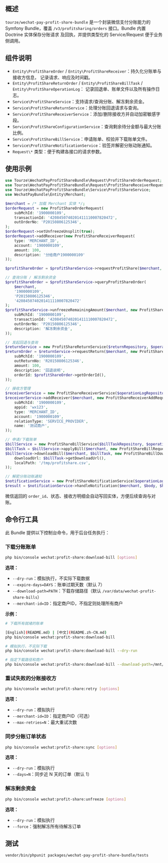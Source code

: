 ## 概述

`tourze/wechat-pay-profit-share-bundle` 是一个封装微信支付分账能力的 Symfony
Bundle，覆盖 `/v3/profitsharing/orders` 接口。Bundle 内置 Doctrine 实体保存分账请求
及回执，并提供类型化的 Service/Request 便于业务侧调用。

## 组件说明

- `Entity\ProfitShareOrder` / `Entity\ProfitShareReceiver`：持久化分账单与接收方信息，
  记录请求、响应及时间戳。
- `Entity\ProfitShareReturnOrder` / `Entity\ProfitShareBillTask` / `Entity\ProfitShareOperationLog`：
  记录回退单、账单文件以及所有操作日志。
- `Service\ProfitShareService`：支持请求/查询分账、解冻剩余资金。
- `Service\ProfitShareReturnService`：处理分账回退请求与查询。
- `Service\ProfitShareReceiverService`：添加/删除接收方并自动加密敏感字段。
- `Service\ProfitShareConfigurationService`：查询剩余待分金额与最大分账比例。
- `Service\ProfitShareBillService`：申请账单、校验并下载账单文件。
- `Service\ProfitShareNotificationService`：验签并解密分账动账通知。
- `Request\*` 类型：便于构建各接口的请求参数。

## 使用示例

```php
use Tourze\WechatPayProfitShareBundle\Request\ProfitShareOrderRequest;
use Tourze\WechatPayProfitShareBundle\Request\ProfitShareReceiverRequest;
use Tourze\WechatPayProfitShareBundle\Service\ProfitShareService;
use WechatPayBundle\Entity\Merchant;

$merchant = /* 加载 Merchant 实体 */;
$orderRequest = new ProfitShareOrderRequest(
    subMchId: '1900000109',
    transactionId: '4208450740201411110007820472',
    outOrderNo: 'P20150806125346',
);
$orderRequest->setUnfreezeUnsplit(true);
$orderRequest->addReceiver(new ProfitShareReceiverRequest(
    type: 'MERCHANT_ID',
    account: '1900000109',
    amount: 100,
    description: '分给商户1900000109'
));

$profitShareOrder = $profitShareService->requestProfitShare($merchant, $orderRequest);

// 查询分账 / 解冻剩余资金
$profitShareOrder = $profitShareService->queryProfitShareOrder(
    $merchant,
    '1900000109',
    'P20150806125346',
    '4208450740201411110007820472'
);
$profitShareService->unfreezeRemainingAmount($merchant, new ProfitShareUnfreezeRequest(
    subMchId: '1900000109',
    transactionId: '4208450740201411110007820472',
    outOrderNo: 'P20150806125346',
    description: '解冻剩余资金',
));

// 发起回退与查询
$returnService = new ProfitShareReturnService($returnRepository, $operationLogRepository, $wechatPayBuilder, $logger);
$returnOrder = $returnService->requestReturn($merchant, new ProfitShareReturnRequest(
    subMchId: '1900000109',
    outReturnNo: 'R20150806125346',
    amount: 100,
    description: '回退说明',
    orderId: $profitShareOrder->getOrderId(),
));

// 接收方管理
$receiverService = new ProfitShareReceiverService($operationLogRepository, $wechatPayBuilder, $logger);
$receiverService->addReceiver($merchant, new ProfitShareReceiverAddRequest(
    subMchId: '1900000109',
    appid: 'wx123',
    type: 'MERCHANT_ID',
    account: '1900000109',
    relationType: 'SERVICE_PROVIDER',
    name: '测试商户',
));

// 申请/下载账单
$billService = new ProfitShareBillService($billTaskRepository, $operationLogRepository, $wechatPayBuilder, $logger);
$billTask = $billService->applyBill($merchant, new ProfitShareBillRequest(new \DateTimeImmutable('2025-01-20')));
$billService->downloadBill($merchant, $billTask, new ProfitShareBillDownloadRequest(
    downloadUrl: $billTask->getDownloadUrl(),
    localPath: '/tmp/profitshare.csv',
));

// 解密分账动账通知
$notificationService = new ProfitShareNotificationService($operationLogRepository, $wechatPayBuilder, $logger);
$result = $notificationService->handleNotification($merchant, $body, $headers);
```

微信返回的 `order_id`、状态、接收方明细会自动写回实体，方便后续查询与对账。

## 命令行工具

此 Bundle 提供以下控制台命令，用于后台任务执行：

### 下载分账账单
```bash
php bin/console wechat:profit-share:download-bill [options]
```

**选项：**
- `--dry-run`：模拟执行，不实际下载数据
- `--expire-days=DAYS`：账单过期天数（默认 7）
- `--download-path=PATH`：下载存储路径（默认 `/var/data/wechat-profit-share-bills`）
- `--merchant-id=ID`：指定商户ID，不指定则处理所有商户

**示例：**
```bash
# 下载所有就绪的账单

[English](README.md) | [中文](README.zh-CN.md)
php bin/console wechat:profit-share:download-bill

# 模拟执行，不实际下载
php bin/console wechat:profit-share:download-bill --dry-run

# 指定下载路径和商户
php bin/console wechat:profit-share:download-bill --download-path=/mnt/bills --merchant-id=1900000109
```

### 重试失败的分账接收方
```bash
php bin/console wechat:profit-share:retry [options]
```

**选项：**
- `--dry-run`：模拟执行
- `--merchant-id=ID`：指定商户ID（可选）
- `--max-retries=N`：最大重试次数

### 同步分账订单状态
```bash
php bin/console wechat:profit-share:sync [options]
```

**选项：**
- `--dry-run`：模拟执行
- `--days=N`：同步近 N 天的订单（默认 1）

### 解冻剩余资金
```bash
php bin/console wechat:profit-share:unfreeze [options]
```

**选项：**
- `--dry-run`：模拟执行
- `--force`：强制解冻所有待解冻订单

## 测试

```bash
vendor/bin/phpunit packages/wechat-pay-profit-share-bundle/tests
```
